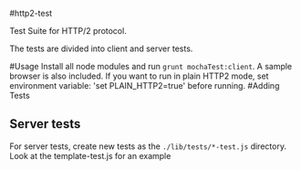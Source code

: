 #http2-test

Test Suite for HTTP/2 protocol.

The tests are divided into client and server tests. 

#Usage
Install all node modules and run `grunt mochaTest:client`. A sample browser is also included.
If you want to run in plain HTTP2 mode, set environment variable: 'set PLAIN_HTTP2=true' before running.
#Adding Tests

## Server tests
For server tests, create new tests as the `./lib/tests/*-test.js` directory. Look at the template-test.js for an example